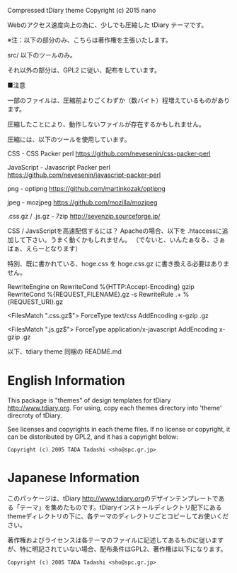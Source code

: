 Compressed tDiary theme Copyright (c) 2015 nano

Webのアクセス速度向上の為に、少しでも圧縮した tDiary テーマです。


※注：以下の部分のみ、こちらは著作権を主張いたします。

src/ 以下のツールのみ。

それ以外の部分は、GPL2 に従い、配布をしています。

■注意

一部のファイルは、圧縮前よりごくわずか（数バイト）程増えているものがあります。

圧縮したことにより、動作しないファイルが存在するかもしれません。


圧縮には、以下のツールを使用しています。

CSS - CSS Packer perl
https://github.com/nevesenin/css-packer-perl

JavaScript - Javascript Packer perl
https://github.com/nevesenin/javascript-packer-perl

png - optipng
https://github.com/martinkozak/optipng

jpeg - mozjpeg
https://github.com/mozilla/mozjpeg

.css.gz / .js.gz - 7zip
http://sevenzip.sourceforge.jp/


CSS / JavsScriptを高速配信するには？
Apacheの場合、以下を .htaccessに追加して下さい。うまく動くかもしれません。
（でないと、いんたぁなる、さぁばぁ、えらーとなります）

特別、既に書かれている、hoge.css を hoge.css.gz に書き換える必要はありません。

RewriteEngine on
RewriteCond %{HTTP:Accept-Encoding} gzip
RewriteCond %{REQUEST_FILENAME}\.gz -s
RewriteRule .+ %{REQUEST_URI}.gz

<FilesMatch "\.css\.gz$">
	ForceType   text/css
	AddEncoding x-gzip .gz
</FilesMatch>

<FilesMatch "\.js\.gz$">
	ForceType   application/x-javascript
	AddEncoding x-gzip .gz
</FilesMatch>


以下、tdiary theme 同梱の README.md

# English Information

This package is "themes" of design templates for tDiary <http://www.tdiary.org>.
For using, copy each themes directory into 'theme' direcroty of tDiary. 
 
See licenses and copyrights in each theme files. If no license or copyright, it can be distoributed by GPL2, and it has a copyright below: 

```
Copyright (c) 2005 TADA Tadashi <sho@spc.gr.jp> 
```

# Japanese Information

このパッケージは、tDiary <http://www.tdiary.org>のデザインテンプレートである「テーマ」を集めたものです。tDiaryインストールディレクトリ配下にあるthemeディレクトリの下に、各テーマのディレクトリごとコピーしてお使いください。
 
著作権およびライセンスは各テーマのファイルに記述してあるものに従いますが、特に明記されていない場合、配布条件はGPL2、著作権は以下になります。

```
Copyright (c) 2005 TADA Tadashi <sho@spc.gr.jp> 
``` 
